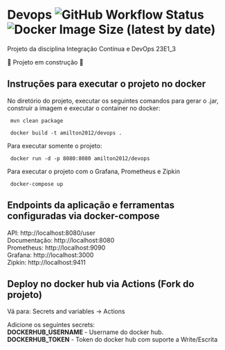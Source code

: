 # Devops ![GitHub Workflow Status](https://img.shields.io/github/actions/workflow/status/amiltonrn/devops/maven.yml) ![Docker Image Size (latest by date)](https://img.shields.io/docker/image-size/amilton2012/devops)
Projeto da disciplina Integração Contínua e DevOps 23E1_3

:construction: Projeto em construção :construction:

## Instruções para executar o projeto no docker
No diretório do projeto, executar os seguintes comandos para gerar o .jar, construir a imagem e executar o container no docker:
````
 mvn clean package
````
````
 docker build -t amilton2012/devops .
````
Para executar somente o projeto:
````
 docker run -d -p 8080:8080 amilton2012/devops
````
Para executar o projeto com o Grafana, Prometheus e Zipkin
```
 docker-compose up
```

## Endpoints da aplicação e ferramentas configuradas via docker-compose

API: http://localhost:8080/user <br />
Documentação: http://localhost:8080 <br />
Prometheus: http://localhost:9090 <br />
Grafana: http://localhost:3000 <br />
Zipkin: http://localhost:9411

## Deploy no docker hub via Actions (Fork do projeto)

Vá para: Secrets and variables -> Actions

Adicione os seguintes secrets: <br />
**DOCKERHUB_USERNAME** - Username do docker hub. <br />
**DOCKERHUB_TOKEN** - Token do docker hub com suporte a Write/Escrita
